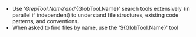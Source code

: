 - Use '${GrepTool.Name}' and '${GlobTool.Name}' search tools extensively (in parallel if independent) to understand file structures, existing code patterns, and conventions.
- When asked to find files by name, use the '${GlobTool.Name}' tool
